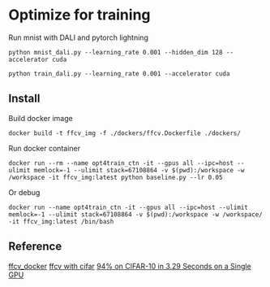 # Optimize for training

Run mnist with DALI and pytorch lightning
```
python mnist_dali.py --learning_rate 0.001 --hidden_dim 128 --accelerator cuda
```

```
python train_dali.py --learning_rate 0.001 --accelerator cuda
```

## Install
Build docker image
```
docker build -t ffcv_img -f ./dockers/ffcv.Dockerfile ./dockers/
```
Run docker container
```
docker run --rm --name opt4train_ctn -it --gpus all --ipc=host --ulimit memlock=-1 --ulimit stack=67108864 -v $(pwd):/workspace -w /workspace -it ffcv_img:latest python baseline.py --lr 0.05
```
Or debug
```
docker run --name opt4train_ctn -it --gpus all --ipc=host --ulimit memlock=-1 --ulimit stack=67108864 -v $(pwd):/workspace -w /workspace/ -it ffcv_img:latest /bin/bash
```

## Reference
[ffcv_docker](https://github.com/kschuerholt/pytorch_cuda_opencv_ffcv_docker)
[ffcv with cifar](https://github.com/libffcv/ffcv/tree/main/examples/cifar)
[94% on CIFAR-10 in 3.29 Seconds on a Single GPU](https://arxiv.org/abs/2404.00498)